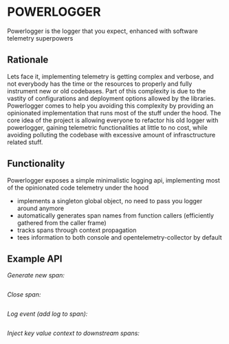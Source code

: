 # **POWERLOGGER** 
Powerlogger is the logger that you expect, enhanced with software telemetry superpowers

## Rationale 
Lets face it, implementing telemetry is getting complex and verbose, and not everybody has the time or the resources to properly and fully instrument new or old codebases. Part of this complexity is due to the vastity of configurations and deployment options allowed by the libraries. Powerlogger comes to help you avoiding this complexity by providing an opinionated implementation that runs most of the stuff under the hood.
The core idea of the project is allowing everyone to refactor his old logger with powerlogger, gaining telemetric functionalities at little to no cost, while avoiding polluting the codebase with excessive amount of infrasctructure related stuff.

## Functionality 
Powerlogger exposes a simple minimalistic logging api, implementing most of the opinionated code telemetry under the hood
- implements a singleton global object, no need to pass you logger around anymore 
- automatically generates span names from function callers (efficiently gathered from the caller frame) 
- tracks spans through context propagation
- tees information to both console and opentelemetry-collector by default 

## **Example API** 

*Generate new span:* 
```
```

*Close span:*  
```
```

*Log event (add log to span):*  
```
```

*Inject key value context to downstream spans:*  
```
```

